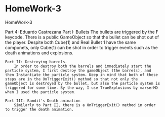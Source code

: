 # HomeWork-3
HomeWork-3







Part 4: Eduardo Castrezana
    Part I: Bullets
        The bullets are triggered by the F keycode. There is a public GameObject so that the bullet can be shot out of the player. Despite both Cube(1) and Real Bullet 1 have the same componets, only Cube(1) can be shot in order to trigger events such as the death animations and explosions.

    Part II: Destroying barrels.
        In order to destroy both the barrels and immediately start the particle system, I first destroy the gameObject (the barrels), and then Instantiate the particle system. Keep in mind that both of these steps are in the OnTriggerExit() method so that not only the gameObject is destroyed by the bullet, but also the particle system is triggered for some time. By the way, I use TrueExplosions by marserMD when I used the particle system. 

    Part III: Bandit's Death animation
        Similarly to Part II, there is a OnTriggerExit() method in order to trigger the death animation. 

